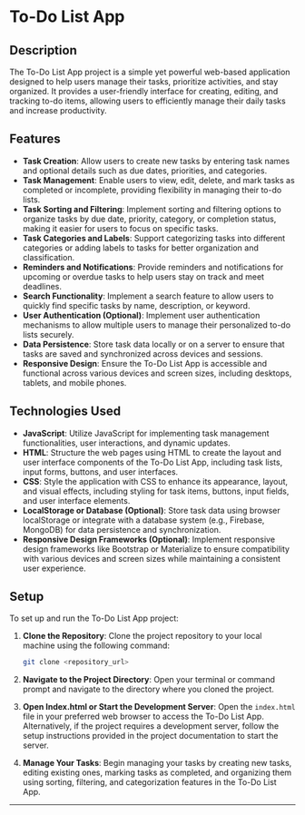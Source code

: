 # To-Do List App

## Description

The To-Do List App project is a simple yet powerful web-based application designed to help users manage their tasks, prioritize activities, and stay organized. It provides a user-friendly interface for creating, editing, and tracking to-do items, allowing users to efficiently manage their daily tasks and increase productivity.

## Features

- **Task Creation**: Allow users to create new tasks by entering task names and optional details such as due dates, priorities, and categories.
- **Task Management**: Enable users to view, edit, delete, and mark tasks as completed or incomplete, providing flexibility in managing their to-do lists.
- **Task Sorting and Filtering**: Implement sorting and filtering options to organize tasks by due date, priority, category, or completion status, making it easier for users to focus on specific tasks.
- **Task Categories and Labels**: Support categorizing tasks into different categories or adding labels to tasks for better organization and classification.
- **Reminders and Notifications**: Provide reminders and notifications for upcoming or overdue tasks to help users stay on track and meet deadlines.
- **Search Functionality**: Implement a search feature to allow users to quickly find specific tasks by name, description, or keyword.
- **User Authentication (Optional)**: Implement user authentication mechanisms to allow multiple users to manage their personalized to-do lists securely.
- **Data Persistence**: Store task data locally or on a server to ensure that tasks are saved and synchronized across devices and sessions.
- **Responsive Design**: Ensure the To-Do List App is accessible and functional across various devices and screen sizes, including desktops, tablets, and mobile phones.

## Technologies Used

- **JavaScript**: Utilize JavaScript for implementing task management functionalities, user interactions, and dynamic updates.
- **HTML**: Structure the web pages using HTML to create the layout and user interface components of the To-Do List App, including task lists, input forms, buttons, and user interfaces.
- **CSS**: Style the application with CSS to enhance its appearance, layout, and visual effects, including styling for task items, buttons, input fields, and user interface elements.
- **LocalStorage or Database (Optional)**: Store task data using browser localStorage or integrate with a database system (e.g., Firebase, MongoDB) for data persistence and synchronization.
- **Responsive Design Frameworks (Optional)**: Implement responsive design frameworks like Bootstrap or Materialize to ensure compatibility with various devices and screen sizes while maintaining a consistent user experience.

## Setup

To set up and run the To-Do List App project:

1. **Clone the Repository**: Clone the project repository to your local machine using the following command:

   ```bash
   git clone <repository_url>
   ```

2. **Navigate to the Project Directory**: Open your terminal or command prompt and navigate to the directory where you cloned the project.

3. **Open Index.html or Start the Development Server**: Open the `index.html` file in your preferred web browser to access the To-Do List App. Alternatively, if the project requires a development server, follow the setup instructions provided in the project documentation to start the server.

4. **Manage Your Tasks**: Begin managing your tasks by creating new tasks, editing existing ones, marking tasks as completed, and organizing them using sorting, filtering, and categorization features in the To-Do List App.

---
